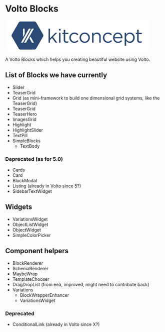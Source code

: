 # Volto Blocks

![kitconcept GmbH](https://raw.githubusercontent.com/kitconcept/volto-form-builder/master/kitconcept.png)

A Volto Blocks which helps you creating beautiful website using Volto.

## List of Blocks we have currently

- Slider
- TeaserGrid
- Grid (as mini-framework to build one dimensional grid systems, like the TeaserGrid)
- TeaserGrid
- TeaserHero
- ImagesGrid
- Highlight
- HighlightSlider
- TextPill
- SimpleBlocks
  - TextBody

### Deprecated (as for 5.0)

- Cards
- Card
- BlockModal
- Listing (already in Volto since 5?)
- SidebarTextWidget

## Widgets

- VariationsWidget
- ObjectListWidget
- ObjectWidget
- SimpleColorPicker

## Component helpers

- BlockRenderer
- SchemaRenderer
- MaybeWrap
- TemplateChooser
- DragDropList (from eea, improved, might need to contribute back)
- Variations
  - BlockWrapperEnhancer
  - VariationsWidget

### Deprecated

- ConditionalLink (already in Volto since X?)
